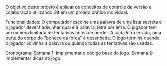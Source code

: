 O objetivo deste projeto é aplicar os conceitos de controle de versão e colaboração utilizando Git em um projeto prático individual.

Funcionalidades: O computador escolhe uma palavra de uma lista secreta e o jogador deverá adivinhar qual é a palavra, letra por letra. O jogador tem um número limitado de tentativas antes de perder. A cada letra errada, uma parte do corpo do "boneco da forca" é desenhada. O jogo termina quando o jogador adivinha a palavra ou quando todas as tentativas são usadas.

Cronograma: Semana 1: Implementar o código base do jogo. Semana 2: Implementar dicas no jogo.
